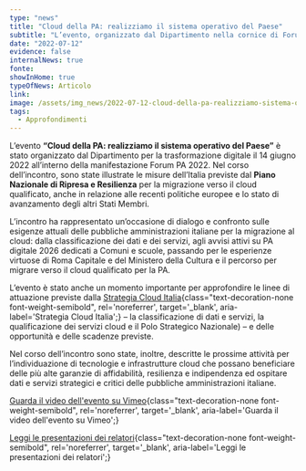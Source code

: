 ```yaml
---
type: "news"
title: "Cloud della PA: realizziamo il sistema operativo del Paese"
subtitle: "L’evento, organizzato dal Dipartimento nella cornice di Forum PA, per dialogare sul futuro del cloud"
date: "2022-07-12"
evidence: false
internalNews: true
fonte: 
showInHome: true
typeOfNews: Articolo
link: 
image: /assets/img_news/2022-07-12-cloud-della-pa-realizziamo-sistema-operativo-del-paese.png
tags:
  - Approfondimenti
---
```


L’evento **“Cloud della PA: realizziamo il sistema operativo del Paese”** è stato organizzato dal Dipartimento per la trasformazione digitale il 14 giugno 2022 all’interno della manifestazione Forum PA 2022. Nel corso dell’incontro, sono state illustrate le misure dell’Italia previste dal **Piano Nazionale di Ripresa e Resilienza** per la migrazione verso il cloud qualificato, anche in relazione alle recenti politiche europee e lo stato di avanzamento degli altri Stati Membri. 

L’incontro ha rappresentato un’occasione di dialogo e confronto sulle esigenze attuali delle pubbliche amministrazioni italiane per la migrazione al cloud: dalla classificazione dei dati e dei servizi, agli avvisi attivi su PA digitale 2026 dedicati a Comuni e scuole, passando per le esperienze virtuose di Roma Capitale e del Ministero della Cultura e il percorso per migrare verso il cloud qualificato per la PA.

L’evento è stato anche un momento importante per approfondire le linee di attuazione previste dalla [Strategia Cloud Italia](https://innovazione.gov.it/dipartimento/focus/strategia-cloud-italia/){class="text-decoration-none font-weight-semibold", rel='noreferrer', target='_blank', aria-label='Strategia Cloud Italia';} – la classificazione di dati e servizi, la qualificazione dei servizi cloud e il Polo Strategico Nazionale) – e delle opportunità e delle scadenze previste. 

Nel corso dell’incontro sono state, inoltre, descritte le prossime attività per l’individuazione di tecnologie e infrastrutture cloud che possano beneficiare delle più alte garanzie di affidabilità, resilienza e indipendenza ed ospitare dati e servizi strategici e critici delle pubbliche amministrazioni italiane.

[Guarda il video dell'evento su Vimeo](https://player.vimeo.com/video/722115333?h=a86e996525){class="text-decoration-none font-weight-semibold", rel='noreferrer', target='_blank', aria-label='Guarda il video dell'evento su Vimeo';}

[Leggi le presentazioni dei relatori](https://innovazione.gov.it/notizie/articoli/verso-padigitale2026-da-forum-pa-2022-a-missione-italia-di-anci/#_attachments){class="text-decoration-none font-weight-semibold", rel='noreferrer', target='_blank', aria-label='Leggi le presentazioni dei relatori';}